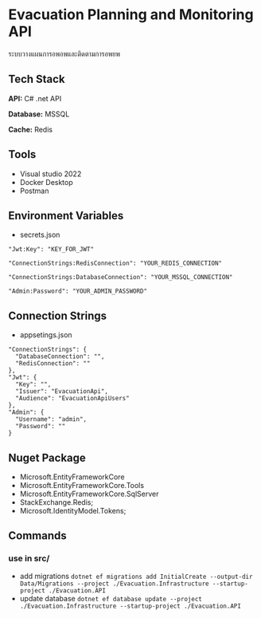 
# Evacuation Planning and Monitoring API

ระบบวางแผนการอพอพและติดตามการอพยพ


## Tech Stack

**API:** C# .net API

**Database:** MSSQL

**Cache:** Redis




## Tools

- Visual studio 2022
- Docker Desktop
- Postman
## Environment Variables

* secrets.json

`"Jwt:Key": "KEY_FOR_JWT"`

`"ConnectionStrings:RedisConnection": "YOUR_REDIS_CONNECTION"`

`"ConnectionStrings:DatabaseConnection": "YOUR_MSSQL_CONNECTION"`

`"Admin:Password": "YOUR_ADMIN_PASSWORD"`


## Connection Strings
* appsetings.json
```
"ConnectionStrings": {
  "DatabaseConnection": "",
  "RedisConnection": ""
},
"Jwt": {
  "Key": "",
  "Issuer": "EvacuationApi",
  "Audience": "EvacuationApiUsers"
},
"Admin": {
  "Username": "admin",
  "Password": "" 
}
```
## Nuget Package
* Microsoft.EntityFrameworkCore
* Microsoft.EntityFrameworkCore.Tools
* Microsoft.EntityFrameworkCore.SqlServer
* StackExchange.Redis;
* Microsoft.IdentityModel.Tokens;


## Commands
### use in src/
* add migrations
`dotnet ef migrations add InitialCreate --output-dir Data/Migrations --project ./Evacuation.Infrastructure --startup-project ./Evacuation.API`
* update database
`dotnet ef database update --project ./Evacuation.Infrastructure --startup-project ./Evacuation.API`
